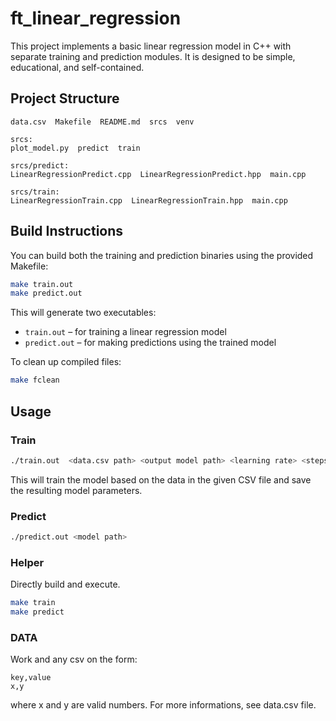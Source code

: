 
# ft_linear_regression

This project implements a basic linear regression model in C++ with separate training and prediction modules. It is designed to be simple, educational, and self-contained.

## Project Structure

```
data.csv  Makefile  README.md  srcs  venv

srcs:
plot_model.py  predict  train

srcs/predict:
LinearRegressionPredict.cpp  LinearRegressionPredict.hpp  main.cpp

srcs/train:
LinearRegressionTrain.cpp  LinearRegressionTrain.hpp  main.cpp
```

## Build Instructions

You can build both the training and prediction binaries using the provided Makefile:

```bash
make train.out
make predict.out
```

This will generate two executables:
- `train.out` – for training a linear regression model
- `predict.out` – for making predictions using the trained model

To clean up compiled files:

```bash
make fclean
```

## Usage

### Train

```bash
./train.out  <data.csv path> <output model path> <learning rate> <steps>
```

This will train the model based on the data in the given CSV file and save the resulting model parameters.

### Predict

```bash
./predict.out <model path>
```

### Helper

Directly build and execute.

```bash
make train
make predict
```

### DATA

Work and any csv on the form:

```
key,value
x,y
```

where x and y are valid numbers. For more informations, see data.csv file.